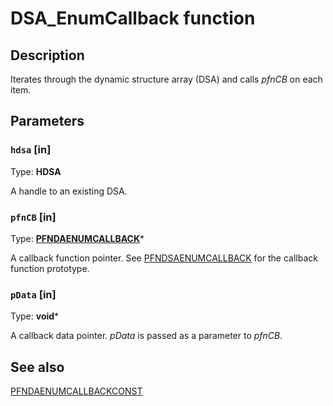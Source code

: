 # DSA_EnumCallback function

## Description

Iterates through the dynamic structure array (DSA) and calls *pfnCB* on each item.

## Parameters

### `hdsa` [in]

Type: **HDSA**

A handle to an existing DSA.

### `pfnCB` [in]

Type: **[PFNDAENUMCALLBACK](https://learn.microsoft.com/windows/desktop/api/dpa_dsa/nc-dpa_dsa-pfndaenumcallback)***

A callback function pointer. See [PFNDSAENUMCALLBACK](https://learn.microsoft.com/windows/desktop/api/dpa_dsa/nc-dpa_dsa-pfndaenumcallback) for the callback function prototype.

### `pData` [in]

Type: **void***

A callback data pointer. *pData* is passed as a parameter to *pfnCB*.

## See also

[PFNDAENUMCALLBACKCONST](https://learn.microsoft.com/windows/desktop/api/dpa_dsa/nc-dpa_dsa-pfndaenumcallbackconst)